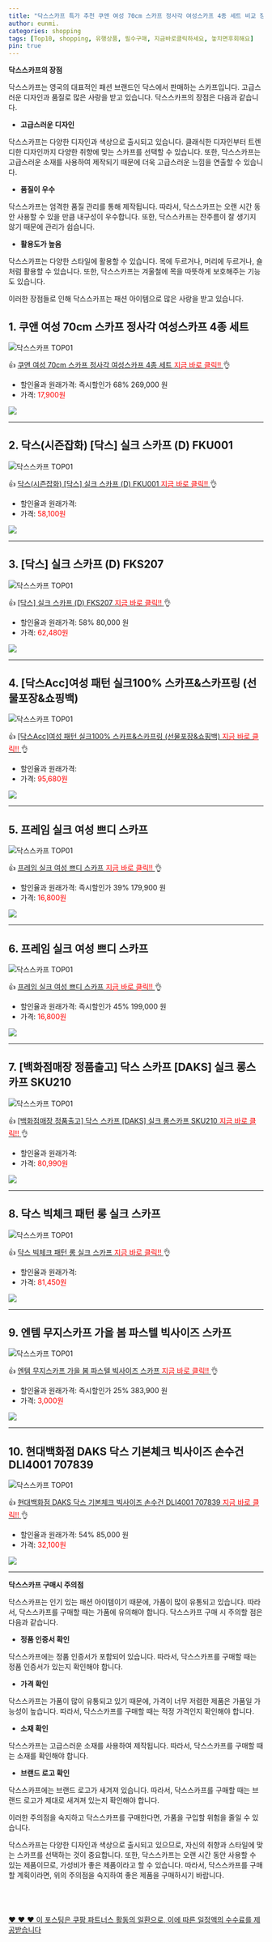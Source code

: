 ```yaml
---
title: "닥스스카프 특가 추천 쿠앤 여성 70cm 스카프 정사각 여성스카프 4종 세트 비교 장점"
author: eunmi.
categories: shopping
tags: [Top10, shopping, 유행상품, 필수구매, 지금바로클릭하세요, 놓치면후회해요]
pin: true
---
```

**닥스스카프의 장점**

닥스스카프는 영국의 대표적인 패션 브랜드인 닥스에서 판매하는 스카프입니다. 고급스러운 디자인과 품질로 많은 사랑을 받고 있습니다. 닥스스카프의 장점은 다음과 같습니다.

* **고급스러운 디자인**

닥스스카프는 다양한 디자인과 색상으로 출시되고 있습니다. 클래식한 디자인부터 트렌디한 디자인까지 다양한 취향에 맞는 스카프를 선택할 수 있습니다. 또한, 닥스스카프는 고급스러운 소재를 사용하여 제작되기 때문에 더욱 고급스러운 느낌을 연출할 수 있습니다.

* **품질이 우수**

닥스스카프는 엄격한 품질 관리를 통해 제작됩니다. 따라서, 닥스스카프는 오랜 시간 동안 사용할 수 있을 만큼 내구성이 우수합니다. 또한, 닥스스카프는 잔주름이 잘 생기지 않기 때문에 관리가 쉽습니다.

* **활용도가 높음**

닥스스카프는 다양한 스타일에 활용할 수 있습니다. 목에 두르거나, 머리에 두르거나, 숄처럼 활용할 수 있습니다. 또한, 닥스스카프는 겨울철에 목을 따뜻하게 보호해주는 기능도 있습니다.

이러한 장점들로 인해 닥스스카프는 패션 아이템으로 많은 사랑을 받고 있습니다.

   

## 1. 쿠앤 여성 70cm 스카프 정사각 여성스카프 4종 세트

![닥스스카프 TOP01](https://thumbnail7.coupangcdn.com/thumbnails/remote/230x230ex/image/vendor_inventory/adca/73be78368fb5080c7d23ecab0f89b53510bfdff10fea178f2e0c73eb7103.jpg)


👍 [쿠앤 여성 70cm 스카프 정사각 여성스카프 4종 세트 <font color=red> 지금 바로 클릭!! </font> ](https://link.coupang.com/re/AFFSDP?lptag=AF3617701&subid=GithubCoopas&pageKey=7570498871&traceid=V0-153&itemId=19964311805&vendorItemId=87062806193) 👌 


- 할인율과 원래가격: 즉시할인가 68%  269,000   원
- 가격: <span style='color:red'>17,900원</span>

[![](/discount_price.png)](https://link.coupang.com/re/AFFSDP?lptag=AF3617701&subid=GithubCoopas&pageKey=7570498871&traceid=V0-153&itemId=19964311805&vendorItemId=87062806193)

---


   

## 2. 닥스(시즌잡화) [닥스] 실크 스카프 (D) FKU001

![닥스스카프 TOP01](https://thumbnail10.coupangcdn.com/thumbnails/remote/230x230ex/image/vendor_inventory/7f15/43f48144c33e0ea681b5a10b4fca41cb93e14c22a02d4c98ac09aa918fe2.jpg)


👍 [닥스(시즌잡화) [닥스] 실크 스카프 (D) FKU001 <font color=red> 지금 바로 클릭!! </font> ](https://link.coupang.com/re/AFFSDP?lptag=AF3617701&subid=GithubCoopas&pageKey=6732435818&traceid=V0-153&itemId=15690302432&vendorItemId=87416607381) 👌 


- 할인율과 원래가격: 
- 가격: <span style='color:red'>58,100원</span>

[![](/discount_price.png)](https://link.coupang.com/re/AFFSDP?lptag=AF3617701&subid=GithubCoopas&pageKey=6732435818&traceid=V0-153&itemId=15690302432&vendorItemId=87416607381)

---


   

## 3. [닥스] 실크 스카프 (D) FKS207

![닥스스카프 TOP01](https://thumbnail6.coupangcdn.com/thumbnails/remote/230x230ex/image/vendor_inventory/9be0/3c526c073556a20e4e690db4bbb5c20ea30fb54bd23ecdabad350cd4a189.png)


👍 [[닥스] 실크 스카프 (D) FKS207 <font color=red> 지금 바로 클릭!! </font> ](https://link.coupang.com/re/AFFSDP?lptag=AF3617701&subid=GithubCoopas&pageKey=6067580076&traceid=V0-153&itemId=11186618861&vendorItemId=85163301930) 👌 


- 할인율과 원래가격: 58%  80,000   원
- 가격: <span style='color:red'>62,480원</span>

[![](/discount_price.png)](https://link.coupang.com/re/AFFSDP?lptag=AF3617701&subid=GithubCoopas&pageKey=6067580076&traceid=V0-153&itemId=11186618861&vendorItemId=85163301930)

---


   

## 4. [닥스Acc]여성 패턴 실크100% 스카프&스카프링 (선물포장&쇼핑백)

![닥스스카프 TOP01](https://thumbnail6.coupangcdn.com/thumbnails/remote/230x230ex/image/vendor_inventory/f386/e8319ec16981180bb26a6753c8cc1482e06e4a7b55680bebfaff562a93dd.JPG)


👍 [[닥스Acc]여성 패턴 실크100% 스카프&스카프링 (선물포장&쇼핑백) <font color=red> 지금 바로 클릭!! </font> ](https://link.coupang.com/re/AFFSDP?lptag=AF3617701&subid=GithubCoopas&pageKey=7249812347&traceid=V0-153&itemId=18438951327&vendorItemId=87229357091) 👌 


- 할인율과 원래가격: 
- 가격: <span style='color:red'>95,680원</span>

[![](/discount_price.png)](https://link.coupang.com/re/AFFSDP?lptag=AF3617701&subid=GithubCoopas&pageKey=7249812347&traceid=V0-153&itemId=18438951327&vendorItemId=87229357091)

---


   

## 5. 프레임 실크 여성 쁘디 스카프

![닥스스카프 TOP01](https://thumbnail7.coupangcdn.com/thumbnails/remote/230x230ex/image/vendor_inventory/8726/c1658040aade9e30f158caf891f688131e547a79009ca49f37b9d2108a1f.jpg)


👍 [프레임 실크 여성 쁘디 스카프 <font color=red> 지금 바로 클릭!! </font> ](https://link.coupang.com/re/AFFSDP?lptag=AF3617701&subid=GithubCoopas&pageKey=6328402282&traceid=V0-153&itemId=13223312887&vendorItemId=84283298958) 👌 


- 할인율과 원래가격: 즉시할인가 39%  179,900   원
- 가격: <span style='color:red'>16,800원</span>

[![](/discount_price.png)](https://link.coupang.com/re/AFFSDP?lptag=AF3617701&subid=GithubCoopas&pageKey=6328402282&traceid=V0-153&itemId=13223312887&vendorItemId=84283298958)

---


   

## 6. 프레임 실크 여성 쁘디 스카프

![닥스스카프 TOP01](https://thumbnail8.coupangcdn.com/thumbnails/remote/230x230ex/image/vendor_inventory/3d5a/47ef782bdcc2f00cf39df039d7288b5c6d7e1a71aadcf0fe49785d7712e0.jpg)


👍 [프레임 실크 여성 쁘디 스카프 <font color=red> 지금 바로 클릭!! </font> ](https://link.coupang.com/re/AFFSDP?lptag=AF3617701&subid=GithubCoopas&pageKey=6328402282&traceid=V0-153&itemId=13223312893&vendorItemId=84283298953) 👌 


- 할인율과 원래가격: 즉시할인가 45%  199,000   원
- 가격: <span style='color:red'>16,800원</span>

[![](/discount_price.png)](https://link.coupang.com/re/AFFSDP?lptag=AF3617701&subid=GithubCoopas&pageKey=6328402282&traceid=V0-153&itemId=13223312893&vendorItemId=84283298953)

---


   

## 7. [백화점매장 정품출고] 닥스 스카프 [DAKS] 실크 롱스카프 SKU210

![닥스스카프 TOP01](https://thumbnail10.coupangcdn.com/thumbnails/remote/230x230ex/image/vendor_inventory/31de/fc4db22346b66a759d789be3479145ebecdf1c7c9821ca7c281f1994dc77.JPG)


👍 [[백화점매장 정품출고] 닥스 스카프 [DAKS] 실크 롱스카프 SKU210 <font color=red> 지금 바로 클릭!! </font> ](https://link.coupang.com/re/AFFSDP?lptag=AF3617701&subid=GithubCoopas&pageKey=7568158907&traceid=V0-153&itemId=19952915164&vendorItemId=87506943096) 👌 


- 할인율과 원래가격: 
- 가격: <span style='color:red'>80,990원</span>

[![](/discount_price.png)](https://link.coupang.com/re/AFFSDP?lptag=AF3617701&subid=GithubCoopas&pageKey=7568158907&traceid=V0-153&itemId=19952915164&vendorItemId=87506943096)

---


   

## 8. 닥스 빅체크 패턴 롱 실크 스카프

![닥스스카프 TOP01](https://thumbnail8.coupangcdn.com/thumbnails/remote/230x230ex/image/retail/images/2022/10/19/14/6/140d16f7-8b9d-41bf-a97b-7bb419ac127f.jpg)


👍 [닥스 빅체크 패턴 롱 실크 스카프 <font color=red> 지금 바로 클릭!! </font> ](https://link.coupang.com/re/AFFSDP?lptag=AF3617701&subid=GithubCoopas&pageKey=6853816841&traceid=V0-153&itemId=16337684313&vendorItemId=83529576955) 👌 


- 할인율과 원래가격: 
- 가격: <span style='color:red'>81,450원</span>

[![](/discount_price.png)](https://link.coupang.com/re/AFFSDP?lptag=AF3617701&subid=GithubCoopas&pageKey=6853816841&traceid=V0-153&itemId=16337684313&vendorItemId=83529576955)

---


   

## 9. 엔템 무지스카프 가을 봄 파스텔 빅사이즈 스카프

![닥스스카프 TOP01](https://thumbnail10.coupangcdn.com/thumbnails/remote/230x230ex/image/vendor_inventory/b72a/bc0a1d4ac889ad3bb2229e774a991930bcfc68e7ccf83246f6c74b43db48.jpg)


👍 [엔템 무지스카프 가을 봄 파스텔 빅사이즈 스카프 <font color=red> 지금 바로 클릭!! </font> ](https://link.coupang.com/re/AFFSDP?lptag=AF3617701&subid=GithubCoopas&pageKey=1946838385&traceid=V0-153&itemId=3305265138&vendorItemId=71292173591) 👌 


- 할인율과 원래가격: 즉시할인가 25%  383,900   원
- 가격: <span style='color:red'>3,000원</span>

[![](/discount_price.png)](https://link.coupang.com/re/AFFSDP?lptag=AF3617701&subid=GithubCoopas&pageKey=1946838385&traceid=V0-153&itemId=3305265138&vendorItemId=71292173591)

---


   

## 10. 현대백화점 DAKS 닥스 기본체크 빅사이즈 손수건 DLI4001 707839

![닥스스카프 TOP01](https://thumbnail6.coupangcdn.com/thumbnails/remote/230x230ex/image/vendor_inventory/018d/284ec49736f4ec7efdf5fcbc28f3353d45e93f857b3f231862068cdefb0a.jpg)


👍 [현대백화점 DAKS 닥스 기본체크 빅사이즈 손수건 DLI4001 707839 <font color=red> 지금 바로 클릭!! </font> ](https://link.coupang.com/re/AFFSDP?lptag=AF3617701&subid=GithubCoopas&pageKey=7162760504&traceid=V0-153&itemId=18029532408&vendorItemId=87498231180) 👌 


- 할인율과 원래가격: 54%  85,000   원
- 가격: <span style='color:red'>32,100원</span>

[![](/discount_price.png)](https://link.coupang.com/re/AFFSDP?lptag=AF3617701&subid=GithubCoopas&pageKey=7162760504&traceid=V0-153&itemId=18029532408&vendorItemId=87498231180)

---
**닥스스카프 구매시 주의점**

닥스스카프는 인기 있는 패션 아이템이기 때문에, 가품이 많이 유통되고 있습니다. 따라서, 닥스스카프를 구매할 때는 가품에 유의해야 합니다. 닥스스카프 구매 시 주의할 점은 다음과 같습니다.

* **정품 인증서 확인**

닥스스카프에는 정품 인증서가 포함되어 있습니다. 따라서, 닥스스카프를 구매할 때는 정품 인증서가 있는지 확인해야 합니다.

* **가격 확인**

닥스스카프는 가품이 많이 유통되고 있기 때문에, 가격이 너무 저렴한 제품은 가품일 가능성이 높습니다. 따라서, 닥스스카프를 구매할 때는 적정 가격인지 확인해야 합니다.

* **소재 확인**

닥스스카프는 고급스러운 소재를 사용하여 제작됩니다. 따라서, 닥스스카프를 구매할 때는 소재를 확인해야 합니다.

* **브랜드 로고 확인**

닥스스카프에는 브랜드 로고가 새겨져 있습니다. 따라서, 닥스스카프를 구매할 때는 브랜드 로고가 제대로 새겨져 있는지 확인해야 합니다.

이러한 주의점을 숙지하고 닥스스카프를 구매한다면, 가품을 구입할 위험을 줄일 수 있습니다.

닥스스카프는 다양한 디자인과 색상으로 출시되고 있으므로, 자신의 취향과 스타일에 맞는 스카프를 선택하는 것이 중요합니다. 또한, 닥스스카프는 오랜 시간 동안 사용할 수 있는 제품이므로, 가성비가 좋은 제품이라고 할 수 있습니다. 따라서, 닥스스카프를 구매할 계획이라면, 위의 주의점을 숙지하여 좋은 제품을 구매하시기 바랍니다.<br><br><br><br><br> [ ❤ ❤ ❤ 이 포스팅은 쿠팡 파트너스 활동의 일환으로, 이에 따른 일정액의 수수료를 제공받습니다](https://link.coupang.com/a/bcEFyh)